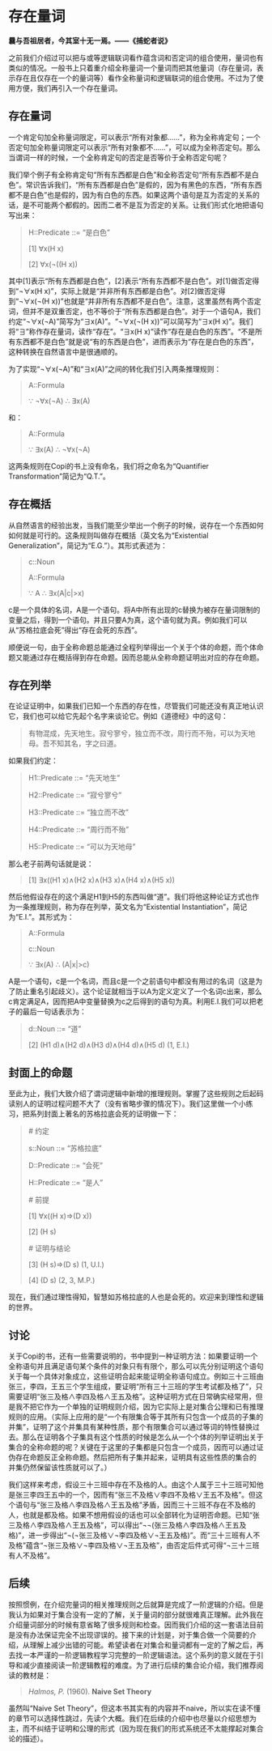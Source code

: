 # 存在量词

**曩与吾祖居者，今其室十无一焉。——《捕蛇者说》**

之前我们介绍过可以把与或等逻辑联词看作蕴含词和否定词的组合使用，量词也有类似的情况。一般书上只着重介绍全称量词一个量词而把其他量词（存在量词，表示存在且仅存在一个的量词等）看作全称量词和逻辑联词的组合使用。不过为了使用方便，我们再引入一个存在量词。

## 存在量词

一个肯定句加全称量词限定，可以表示“所有对象都……”，称为全称肯定句；一个否定句加全称量词限定可以表示“所有对象都不……”，可以成为全称否定句。那么当谓词一样的时候，一个全称肯定句的否定是否等价于全称否定句呢？

我们举个例子有全称肯定句“所有东西都是白色”和全称否定句“所有东西都不是白色”。常识告诉我们，“所有东西都是白色”是假的，因为有黑色的东西，“所有东西都不是白色”也是假的，因为有白色的东西。如果这两个语句是互为否定的关系的话，是不可能两个都假的。因而二者不是互为否定的关系。让我们形式化地把语句写出来：

> H::Predicate ::= “是白色”
>
> [1] ∀x(H x)
>
> [2] ∀x(¬((H x))

其中[1]表示“所有东西都是白色”，[2]表示“所有东西都不是白色”。对[1]做否定得到“¬∀x(H x)”，实际上就是“并非所有东西都是白色”。对[2]做否定得到“¬∀x(¬(H x))”也就是“并非所有东西都不是白色”。注意，这里虽然有两个否定词，但并不是双重否定，也不等价于“所有东西都是白色”。对于一个语句A，我们约定“¬∀x(¬A)”简写为“∃x(A)”。“¬∀x(¬(H x))”可以简写为“∃x(H x)”。我们将“∃”称作存在量词，读作“存在”。“∃x(H x)”读作“存在是白色的东西”。“不是所有东西都不是白色”就是说“有的东西是白色”，进而表示为“存在是白色的东西”，这种转换在自然语言中是很通顺的。

为了实现“¬∀x(¬A)”和“∃x(A)”之间的转化我们引入两条推理规则：

> A::Formula
>
> ∵ ¬∀x(¬A) ∴ ∃x(A)

和：

> A::Formula
>
> ∵ ∃x(A) ∴ ¬∀x(¬A)

这两条规则在Copi的书上没有命名，我们将之命名为“Quantifier Transformation”简记为“Q.T.”。

## 存在概括

从自然语言的经验出发，当我们能至少举出一个例子的时候，说存在一个东西如何如何就是可行的。这条规则叫做存在概括（英文名为“Existential Generalization”，简记为“E.G.”）。其形式表述为：

> c::Noun
>
> A::Formula
>
> ∵ A ∴ ∃x(A|c|>x)

c是一个具体的名词，A是一个语句。将A中所有出现的c替换为被存在量词限制的变量之后，得到一个语句。并且只要A为真，这个语句就为真。例如我们可以从“苏格拉底会死”得出“存在会死的东西”。

顺便说一句，由于全称命题总能通过全程列举得出一个关于个体的命题，而个体命题又能通过存在概括得到存在命题。因而总能从全称命题证明出对应的存在命题。

## 存在列举

在论证证明中，如果我们已知一个东西的存在性，尽管我们可能还没有真正地认识它，我们也可以给它先起个名字来谈论它。例如《道德经》中的这句：

> 有物混成，先天地生。寂兮寥兮，独立而不改，周行而不殆，可以为天地母。吾不知其名，字之曰道。 

如果我们约定：

> H1::Predicate ::= “先天地生”
>
> H2::Predicate ::= “寂兮寥兮”
>
> H3::Predicate ::= “独立而不改”
>
> H4::Predicate ::= “周行而不殆”
>
> H5::Predicate ::= “可以为天地母”

那么老子前两句话就是说：

> [1] ∃x((H1 x)∧(H2 x)∧(H3 x)∧(H4 x)∧(H5 x))

然后他假设存在的这个满足H1到H5的东西叫做“道”。我们将他这种论证方式也作为一条推理规则，称为存在列举，英文名为“Existential Instantiation”，简记为“E.I.”。其形式为：

> A::Formula
>
> c::Noun
>
> ∵ ∃x(A) ∴ (A|x|>c)

A是一个语句，c是一个名词，而且c是一个之前语句中都没有用过的名词（这是为了防止重名引起歧义）。这个论证就相当于以A为定义定义了一个名词c出来，那么c肯定满足A，因而把A中变量替换为c之后得到的语句为真。利用E.I.我们可以把老子的最后一句话表示为：

> d::Noun ::= “道”
>
> [2] (H1 d)∧(H2 d)∧(H3 d)∧(H4 d)∧(H5 d) (1, E.I.)

## 封面上的命题

至此为止，我们大致介绍了谓词逻辑中新增的推理规则。掌握了这些规则之后起码读别人的证明过程问题不大了（没有省略步骤的情况下）。我们这里做一个小练习，把系列封面上著名的苏格拉底会死的证明做一下：

> \# 约定
>
> s::Noun ::= “苏格拉底”
>
> D::Predicate ::= “会死”
>
> H::Predicate ::= “是人”
>
> \# 前提
>
> [1] ∀x((H x)⇒(D x))
>
> [2] (H s)
>
> \# 证明与结论
>
> [3] (H s)⇒(D s) (1, U.I.)
>
> [4] (D s) (2, 3, M.P.)

现在，我们通过理性得知，智慧如苏格拉底的人也是会死的。欢迎来到理性和逻辑的世界。

## 讨论

关于Copi的书，还有一些需要说明的，书中提到一种证明方法：如果要证明一个全称语句并且满足语句某个条件的对象只有有限个，那么可以先分别证明这个语句关于每一个具体对象成立，这些证明合起来能证明全称语句成立。例如三十三班由张三，李四，王五三个学生组成，要证明“所有三十三班的学生考试都及格了”，只需要证明“张三及格∧李四及格∧王五及格”。这种证明方式在日常确实经常用，但是我不把它作为一个单独的证明规则介绍，因为它实际上是对集合公理和已有推理规则的应用。（实际上应用的是“一个有限集合等于其所有只包含一个成员的子集的并集”，证明了这个并集具有某种性质，那个有限集合可以通过等词的特性替换过去。那么在证明各个子集具有这个性质的时候是怎么从一个个体的列举证明出关于集合的全称命题的呢？关键在于这里的子集都是只包含一个成员，因而可以通过证伪存在命题反正全称命题。然后把所有子集并起来，证明具有这些性质的集合的 并集仍然保留该性质就可以了。）

我们这样来考虑，假设三十三班中存在不及格的人。由这个人属于三十三班可知他是张三李四王五中的一个，因而有“张三不及格∨李四不及格∨王五不及格”。但这个语句与“张三及格∧李四及格∧王五及格”矛盾，因而三十三班不存在不及格的人，也就是都及格。如果不想用假设的话也可以全部转化为证明否命题。已知“张三及格∧李四及格∧王五及格”，可以得出“¬¬(张三及格∧李四及格∧王五及格)”，进一步得出“¬(¬张三及格∨¬李四及格∨¬王五及格)”。而“三十三班有人不及格”蕴含“¬张三及格∨¬李四及格∨¬王五及格”，由否定后件式可得“¬三十三班有人不及格”。

## 后续

按照惯例，在介绍完量词的相关推理规则之后就算是完成了一阶逻辑的介绍。但是我认为如果对于集合没有一定的了解，关于量词的部分就很难真正理解。此外我在介绍量词部分的时候有意省略了很多规则和检查。因而我们介绍的这一套语法目前是没有办法保证完全不出现谬误的。接下来的计划是，对于集合做一个简要的介绍，从理解上减少出错的可能。希望读者在对集合和量词都有一定的了解之后，再去找一本严谨的一阶逻辑教程学习完整的一阶逻辑语法。这个系列的意义就在于引导和减少直接阅读一阶逻辑教程的难度。为了进行后续的集合论介绍，我们推荐阅读的教材是：

> *Halmos, P.* (1960). **Naive Set Theory**

虽然叫“Naive Set Theory”，但这本书其实有的内容并不naive，所以实在读不懂的章节可以选择性跳过，先读个大概。我们在后续的介绍中也尽量以介绍思想为主，而不纠结于证明和公理的形式（因为现在我们的形式系统还不太能撑起对集合论的描述）。

